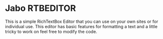 # Jabo RTBEDITOR
This is a simple RichTextBox Editor that you can use on your own sites or for individual use. This editor has basic features for formatting a text and a little tricky to work on feel free to modify the code.